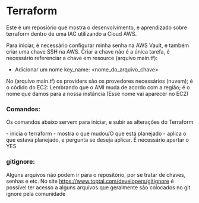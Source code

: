# Terraform 

Este é um reposiório que mostra o desenvolvimento, e aprendizado 
sobre terraform dentro de uma IAC utilizando a Cloud AWS.

Para iniciar, é necessário configurar minha senha na AWS Vault, e também criar uma chave SSH na AWS.
Criar a chave não é a única tarefa, é necessário referenciar a chave em resource (arquivo main.tf):

- Adicionar um nome key_name: <nome_do_arquivo_chave>

No <required> (arquivo main.tf) os providers são os provedores necessários (nuvem);
<ami> é o códido do EC2: Lembrando que o AMI muda de acordo com a região;
<tags> é o nome que damos para a nossa instância (Esse nome vai aparecer no EC2)

### Comandos:

Os comandos abaixo servem para iniciar, e subir as alterações do Terraform

<terraform init> - inicia o terraform
<terraform plan> - mostra o que mudou/O que está planejado
<terraform apply> - aplica o que estava planejado, e pergunta se deseja aplicar. É necessário apertar o YES

### gitignore:

Alguns arquivos não podem ir para o repositório, por se tratar de chaves, senhas e etc. No site https://www.toptal.com/developers/gitignore é possível ter acesso a alguns arquivos que geralmente são colocados no git ignore pela comunidade
